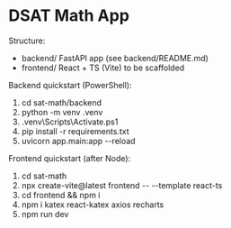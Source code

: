 ﻿# DSAT Math App

Structure:
- backend/  FastAPI app (see backend/README.md)
- frontend/  React + TS (Vite) to be scaffolded

Backend quickstart (PowerShell):
1) cd sat-math/backend
2) python -m venv .venv
3) .venv\\Scripts\\Activate.ps1
4) pip install -r requirements.txt
5) uvicorn app.main:app --reload

Frontend quickstart (after Node):
1) cd sat-math
2) npx create-vite@latest frontend -- --template react-ts
3) cd frontend && npm i
4) npm i katex react-katex axios recharts
5) npm run dev

